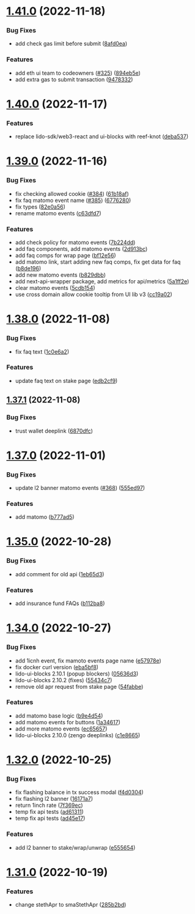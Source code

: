 # [1.41.0](https://github.com/lidofinance/staking-widget-ts/compare/1.40.0...1.41.0) (2022-11-18)


### Bug Fixes

* add check gas limit before submit ([8afd0ea](https://github.com/lidofinance/staking-widget-ts/commit/8afd0ead0c42fcea3586d5f99595110781aabfca))


### Features

* add eth ui team to codeowners ([#325](https://github.com/lidofinance/staking-widget-ts/issues/325)) ([894eb5e](https://github.com/lidofinance/staking-widget-ts/commit/894eb5eb04a522a6445348f4da17a1d2d0b25498))
* add extra gas to submit transaction ([9478332](https://github.com/lidofinance/staking-widget-ts/commit/9478332b2250aadc9231d0dcfe426c36885beae6))



# [1.40.0](https://github.com/lidofinance/staking-widget-ts/compare/1.39.0...1.40.0) (2022-11-17)


### Features

* replace lido-sdk/web3-react and ui-blocks with reef-knot ([deba537](https://github.com/lidofinance/staking-widget-ts/commit/deba537ac8399d5a1e6804b1589bf7fd8e6de1ad))



# [1.39.0](https://github.com/lidofinance/staking-widget-ts/compare/1.38.0...1.39.0) (2022-11-16)


### Bug Fixes

* fix checking allowed cookie ([#384](https://github.com/lidofinance/staking-widget-ts/issues/384)) ([61b18af](https://github.com/lidofinance/staking-widget-ts/commit/61b18afcad64e8fdd010d9ab5b86b14ff6306d12))
* fix faq matomo event name ([#385](https://github.com/lidofinance/staking-widget-ts/issues/385)) ([6776280](https://github.com/lidofinance/staking-widget-ts/commit/67762800402ea9d358e3499c7fcd49b3a8c06acf))
* fix types ([82e0a56](https://github.com/lidofinance/staking-widget-ts/commit/82e0a568eb69ce16bc2a4fbf4570dc663a735acb))
* rename matomo events ([c63dfd7](https://github.com/lidofinance/staking-widget-ts/commit/c63dfd71ebd7ffce9e4df9970cc5e7f666476f76))


### Features

* add check policy for matomo events ([7b224dd](https://github.com/lidofinance/staking-widget-ts/commit/7b224ddf7c288f5b9b584614d9cbac09e14506c8))
* add faq components, add matomo events ([2d913bc](https://github.com/lidofinance/staking-widget-ts/commit/2d913bcb6521d3a8c5e357b704a42fb6af2fcd2a))
* add faq comps for wrap page ([bf12e56](https://github.com/lidofinance/staking-widget-ts/commit/bf12e565f242b26238f2492256bfb3a2653dbeac))
* add matomo link, start adding new faq comps, fix get data for faq ([b8de196](https://github.com/lidofinance/staking-widget-ts/commit/b8de196f1965e6fa8b6b0abd45693d1b83ba8c87))
* add new matomo events ([b829dbb](https://github.com/lidofinance/staking-widget-ts/commit/b829dbb44fa2a8282cfa73fa0cd85c178b12d849))
* add next-api-wrapper package, add metrics for api/metrics ([5a1ff2e](https://github.com/lidofinance/staking-widget-ts/commit/5a1ff2e6181b82b5cc73ef6bc44e08506722a354))
* clear matomo events ([5cdb154](https://github.com/lidofinance/staking-widget-ts/commit/5cdb15437e9d0d7a7a131ec3dacc50f3c5086ee1))
* use cross domain allow cookie tooltip from UI lib v3 ([cc19a02](https://github.com/lidofinance/staking-widget-ts/commit/cc19a02604f9c8725a91b6feb98bcb6d2f35af1a))



# [1.38.0](https://github.com/lidofinance/staking-widget-ts/compare/1.37.1...1.38.0) (2022-11-08)


### Bug Fixes

* fix faq text ([1c0e6a2](https://github.com/lidofinance/staking-widget-ts/commit/1c0e6a247062ceef1a84c81662b18f0b5348bfad))


### Features

* update faq text on stake page ([edb2cf9](https://github.com/lidofinance/staking-widget-ts/commit/edb2cf9a1b1b2756e23e483f0ae52d7696c6f510))



## [1.37.1](https://github.com/lidofinance/staking-widget-ts/compare/1.37.0...1.37.1) (2022-11-08)


### Bug Fixes

* trust wallet deeplink ([6870dfc](https://github.com/lidofinance/staking-widget-ts/commit/6870dfc84effce4aaf14c87daa93637f9b043e0a))



# [1.37.0](https://github.com/lidofinance/staking-widget-ts/compare/1.35.0...1.37.0) (2022-11-01)


### Bug Fixes

* update l2 banner matomo events ([#368](https://github.com/lidofinance/staking-widget-ts/issues/368)) ([555ed97](https://github.com/lidofinance/staking-widget-ts/commit/555ed97e3bb2181faf177876abd3efa40f0743d1))


### Features

* add matomo ([b777ad5](https://github.com/lidofinance/staking-widget-ts/commit/b777ad56a29b422e7a92e570a31d69d30b927a1e))



# [1.35.0](https://github.com/lidofinance/staking-widget-ts/compare/1.34.0...1.35.0) (2022-10-28)


### Bug Fixes

* add comment for old api ([1eb65d3](https://github.com/lidofinance/staking-widget-ts/commit/1eb65d3775f69a2437f011b71c317c7c525e604b))


### Features

* add insurance fund FAQs ([b112ba8](https://github.com/lidofinance/staking-widget-ts/commit/b112ba83ca87c8f6b3ac3a14c6ddbad32b896a2c))



# [1.34.0](https://github.com/lidofinance/staking-widget-ts/compare/1.32.0...1.34.0) (2022-10-27)


### Bug Fixes

* add 1icnh event, fix mamoto events page name ([e57978e](https://github.com/lidofinance/staking-widget-ts/commit/e57978ec075dd16cb9de1961e6c07ac699e43609))
* fix docker curl version ([eba5bf8](https://github.com/lidofinance/staking-widget-ts/commit/eba5bf8020413d7c1c5683c65120bf6aab3f65fe))
* lido-ui-blocks 2.10.1 (popup blockers) ([05636d3](https://github.com/lidofinance/staking-widget-ts/commit/05636d30b8ae2e4d06c3acc63635f4d5fd02e719))
* lido-ui-blocks 2.10.2 (fixes) ([55434c7](https://github.com/lidofinance/staking-widget-ts/commit/55434c7f8591a1d2eddf647e6900bc5517e7c77f))
* remove old apr request from stake page ([54fabbe](https://github.com/lidofinance/staking-widget-ts/commit/54fabbe88d4ab805b8b1c1aaebb97a01a024d2f6))


### Features

* add matomo base logic ([b9e4d54](https://github.com/lidofinance/staking-widget-ts/commit/b9e4d54bb847afc60e16e66cf78c23ebd1bfbddb))
* add matomo events for buttons ([1a34617](https://github.com/lidofinance/staking-widget-ts/commit/1a346170867822e1b2bcff3dfb57e6078bf31f0c))
* add more matomo events ([ec65657](https://github.com/lidofinance/staking-widget-ts/commit/ec6565728f938d7b1f8314b58a9a01425cfd07f9))
* lido-ui-blocks 2.10.0 (zengo deeplinks) ([c1e8665](https://github.com/lidofinance/staking-widget-ts/commit/c1e8665dc5965bc4920c242c6255177be74223f4))



# [1.32.0](https://github.com/lidofinance/staking-widget-ts/compare/1.31.0...1.32.0) (2022-10-25)


### Bug Fixes

* fix flashing balance in tx success modal ([f4d0304](https://github.com/lidofinance/staking-widget-ts/commit/f4d0304df4f4858b4521ba42b9c6dbdb9d1d0fe5))
* fix flashing l2 banner ([16171a7](https://github.com/lidofinance/staking-widget-ts/commit/16171a7bd29b95b674573138caddf9d365558d36))
* return 1inch rate ([7f369ec](https://github.com/lidofinance/staking-widget-ts/commit/7f369ec1df3b4dc69acd94897d71f539093584fb))
* temp fix api tests ([ad61311](https://github.com/lidofinance/staking-widget-ts/commit/ad61311af8340acd5d84f2f292c5efb3b4ab3ac4))
* temp fix api tests ([ad45e17](https://github.com/lidofinance/staking-widget-ts/commit/ad45e1710d33200152a6021848d8d9229631d7b8))


### Features

* add l2 banner to stake/wrap/unwrap ([e555654](https://github.com/lidofinance/staking-widget-ts/commit/e5556546fd0b942b810c9dd0323883955d11cade))



# [1.31.0](https://github.com/lidofinance/staking-widget-ts/compare/1.30.0...1.31.0) (2022-10-19)


### Features

* change stethApr to smaStethApr ([285b2bd](https://github.com/lidofinance/staking-widget-ts/commit/285b2bd7fc541f9c7796ff959949e0edf188d796))



